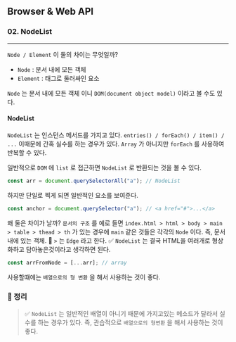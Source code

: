 ## Browser & Web API

### 02. NodeList

---

`Node / Element` 이 둘의 차이는 무엇일까?

- `Node` : 문서 내에 모든 객체
- `Element` : 태그로 둘러싸인 요소

`Node` 는 문서 내에 모든 객체 이니 `DOM(document object model)` 이라고 볼 수도 있다.

#### NodeList

`NodeList` 는 인스턴스 메서드를 가지고 있다. `entries() / forEach() / item() / ...`
이때문에 간혹 실수를 하는 경우가 있다. `Array` 가 아니지만 `forEach` 를 사용하여 반복할 수 있다.

일반적으로 `DOM` 에 `list` 로 접근하면 `NodeList` 로 반환되는 것을 볼 수 있다.

```js
const arr = document.querySelectorAll("a"); // NodeList
```

하지만 단일로 찍게 되면 일반적인 요소를 보여준다.

```js
const anchor = document.querySelector("a"); // <a href="#">...</a>
```

왜 둘은 차이가 날까? `문서의 구조` 를 예로 들면 `index.html > html > body > main > table > thead > th` 가 있는 경우에 `main` 같은 것들은 각각의 `Node` 이다. 즉, 문서 내에 있는 객체.
📍 `>` 는 `Edge` 라고 한다.
✅ `NodeList` 는 결국 HTML을 여러개로 형상화하고 담아놓은것이라고 생각하면 된다.

```js
const arrFromNode = [...arr]; // array
```

사용할떄에는 `배열으로의 형 변환` 을 해서 사용하는 것이 좋다.

### 📌 정리

> ✅ `NodeList` 는 일반적인 배열이 아니기 때문에 가지고있는 메소드가 달라서 실수를 하는 경우가 있다. 즉, 관습적으로 `배열으로의 형변환` 을 해서 사용하는 것이 좋다.
